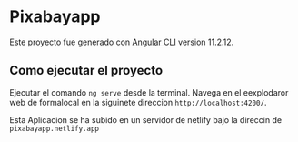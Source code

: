 # Pixabayapp

Este proyecto fue generado con  [Angular CLI](https://github.com/angular/angular-cli) version 11.2.12.

## Como ejecutar el proyecto

Ejecutar el comando `ng serve` desde la terminal. Navega en el eexplodaror web de formalocal en la siguinete direccion `http://localhost:4200/`.

Esta Aplicacion se ha subido en un servidor de netlify bajo la direccin de
`pixabayapp.netlify.app`


